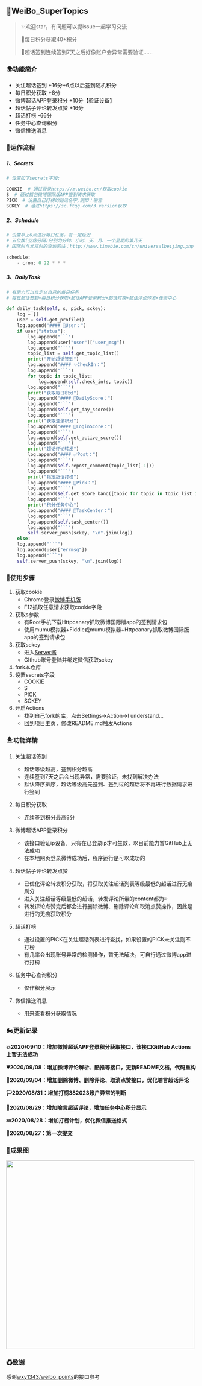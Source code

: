 ## 🎐WeiBo_SuperTopics

> ✨欢迎star，有问题可以提issue一起学习交流
>
> 💫每日积分获取40+积分
>
> 💢超话签到连续签到7天之后好像账户会异常需要验证……





### 🌍功能简介

- 关注超话签到 +16分+6点以后签到随机积分
- 每日积分获取 +8分
- 微博超话APP登录积分 +10分【验证设备】
- 超话帖子评论转发点赞 +16分
- 超话打榜 -66分
- 任务中心查询积分
- 微信推送消息



### 🚀运作流程

##### 1、Secrets

```python
# 设置如下secrets字段:

COOKIE  # 通过登录https://m.weibo.cn/获取cookie
S  # 通过抓包微博国际版APP签到请求获取
PICK  # 设置自己打榜的超话名字,例如：喻言
SCKEY  # 通过https://sc.ftqq.com/3.version获取
```

##### 2、Schedule

```python
# 设置早上6点进行每日任务，有一定延迟
# 五位数(空格分隔)分别为分钟、小时、天、月、一个星期的第几天
# 国际时与北京时的查询网站：http://www.timebie.com/cn/universalbeijing.php

schedule:
	- cron: 0 22 * * *
```

##### 3、DailyTask

```python
# 有能力可以自定义自己的每日任务
# 每日超话签到+每日积分获取+超话APP登录积分+超话打榜+超话评论转发+任务中心

def daily_task(self, s, pick, sckey):
    log = []
    user = self.get_profile()
    log.append("#### 💫‍User：")
    if user["status"]:
        log.append("```")
        log.append(user["user"]["user_msg"])
        log.append("```")
        topic_list = self.get_topic_list()
        print("开始超话签到")
        log.append("#### ✨CheckIn：")
        log.append("```")
        for topic in topic_list:
            log.append(self.check_in(s, topic))
        log.append("```")
        print("获取每日积分")
        log.append("#### 🔰DailyScore：")
        log.append("```")
        log.append(self.get_day_score())
        log.append("```")
        print("获取登录积分")
        log.append("#### 🔰LoginScore：")
        log.append("```")
        log.append(self.get_active_score())
        log.append("```")
        print("超话评论转发")
        log.append("#### ✅Post：")
        log.append("```")
        log.append(self.repost_comment(topic_list[-1]))
        log.append("```")
        print("指定超话打榜")
        log.append("#### 💓Pick：")
        log.append("```")
        log.append(self.get_score_bang([topic for topic in topic_list if topic["topic_title"] == pick]))
        log.append("```")
        print("积分任务中心")
        log.append("#### 🌈TaskCenter：")
        log.append("```")
        log.append(self.task_center())
        log.append("```")
        self.server_push(sckey, "\n".join(log))
    else:
    log.append("```")
    log.append(user["errmsg"])
    log.append("```")
    self.server_push(sckey, "\n".join(log))
```



### 🚧使用步骤

1. 获取cookie
   - Chrome登录[微博手机版](https://m.weibo.cn/)
   - F12抓取任意请求获取cookie字段
2. 获取s参数
   - 有Root手机下载Httpcanary抓取微博国际版app的签到请求包
   - 使用mumu模拟器+Fiddle或mumu模拟器+Httpcanary抓取微博国际版app的签到请求包
3. 获取sckey
   - 进入[Server酱](https://sc.ftqq.com/3.version)
   - GIthub账号登陆并绑定微信获取sckey
4. fork本仓库
5. 设置secrets字段
   - COOKIE
   - S
   - PICK
   - SCKEY
6. 开启Actions
   - 找到自己fork的库，点击Settings->Action->I understand...
   - 回到项目主页，修改README.md触发Actions



### 🏝功能详情

1. 关注超话签到
   
   - 超话等级越高，签到积分越高
   - 连续签到7天之后会出现异常，需要验证，未找到解决办法
   - 默认降序排序，超话等级高先签到、签到过的超话将不再进行数据请求进行签到
2. 每日积分获取
   - 连续签到积分最高8分
3. 微博超话APP登录积分
   - 该接口验证ip设备，只有在已登录ip才可生效，以目前能力暂GitHub上无法成功
   - 在本地网页登录微博成功后，程序运行是可以成功的
4. 超话帖子评论转发点赞
   - 已优化评论转发积分获取，将获取关注超话列表等级最低的超话进行无痕刷分
   - 进入关注超话等级最低的超话，转发评论所带的content都为💦
   - 转发评论点赞完后都会进行删除微博、删除评论和取消点赞操作，因此是进行的无痕获取积分
5. 超话打榜
   - 通过设置的PICK在关注超话列表进行查找，如果设置的PICK未关注则不打榜
   - 有几率会出现账号异常的检测操作，暂无法解决，可自行通过微博app进行打榜
6. 任务中心查询积分

   - 仅作积分展示
7. 微信推送消息

   - 用来查看积分获取情况



### 🏍更新记录

**💥2020/09/10：增加微博超话APP登录积分获取接口，该接口GitHub Actions上暂无法成功**

**💗2020/09/08：增加微博评论解析、酷推等接口，更新README文档，代码重构**

**🎲2020/09/04：增加删除微博、删除评论、取消点赞接口，优化喻言超话评论**

**🏳2020/08/31：增加打榜382023账户异常的判断**

**🎉2020/08/29：增加喻言超话评论，增加任务中心积分显示**

**💤2020/08/28：增加打榜计划，优化微信推送格式**

**🌈2020/08/27：第一次提交**



### 🚁成果图



<img src="https://cdn.jsdelivr.net/gh/ReaJason/WeiBo_SuperTopics/Pictures/result.jpg" width = "500" div align=center />



### ♻致谢

感谢[wxy1343/weibo_points](https://github.com/wxy1343/weibo_points)的接口参考
